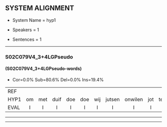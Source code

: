 
## SYSTEM ALIGNMENT

- System Name = hyp1

- Speakers = 1

- Sentences = 1

---

### S02C079V4_3+4LGPseudo

#### (S02C079V4_3+4LGPseudo-words)

- Cor=0.0%	Sub=80.6%	Del=0.0%	Ins=19.4%

|  |  |  |  |  |  |  |  |  |  |  |  |  |  |  |  |  |  |  |  |  |  |  |  |  |  |  |  |  |  |  |  |  |  |  |  |  |  |  |  |  |  |  |  |  |  |  |  |  |  |  |  |  |  |  |  |  |  |  |  |  |  |  |
|:--- |:---:|:---:|:---:|:---:|:---:|:---:|:---:|:---:|:---:|:---:|:---:|:---:|:---:|:---:|:---:|:---:|:---:|:---:|:---:|:---:|:---:|:---:|:---:|:---:|:---:|:---:|:---:|:---:|:---:|:---:|:---:|:---:|:---:|:---:|:---:|:---:|:---:|:---:|:---:|:---:|:---:|:---:|:---:|:---:|:---:|:---:|:---:|:---:|:---:|:---:|:---:|:---:|:---:|:---:|:---:|:---:|:---:|:---:|:---:|:---:|:---:|:---:|
| REF |  |  |  |  |  |  |  |  |  |  |  |  | ometuif | * | toejietsen | oonwijlen | * | jattesiet | nurudien | stoenydaas | deuveltek | juitonie | gevijdel | sidowaan | spekkeraai | wachteniek | verpierik | nappegreeuw | mantaroen | schielendaspen | * | crobeklunker | * | kabbestepen | verwarig | ooiebiekje | fandelig | jalekrewen | smoralij | * | zeekvlachine | * | kanaroe | toineetlijgen | meitsegrok | kantelogsten | ondermind | choporatie | zennebral | * | ijraspangen | * | blottenduuf | girdofhaalder | tobbermoeit | poentalschouden | havedil | * | verbrakkertje | gerauwejaak | * | hapeneren |
| HYP1 | om | met | duif | doe | doe | wij | jutsen | onwilen | jot | tensit | nerudeen | stoenidas | deeltek | yetony | geveidel | cidoen | speckrai | wachtenik | verpirik | napagrejw | mantaron | schelendaspon | kraekukke | kbe | kbus | teppen | verwaring | obekje | vandeling | jele | kreen | smo | zeklaena | kan | kanar | elijven | meit | zij | grok | kandeologsten | ondermiend | goporeti | zende | brou | areare | panen | bl | lotenduf | ga | gerdof | hale | tubermot | bndaluul | shouder | haveddil | verbrkert | voor | brakkr | ver | ejek | hau | hairn |
| EVAL | I | I | I | I | I | I | I | I | I | I | I | I | S | S | S | S | S | S | S | S | S | S | S | S | S | S | S | S | S | S | S | S | S | S | S | S | S | S | S | S | S | S | S | S | S | S | S | S | S | S | S | S | S | S | S | S | S | S | S | S | S | S |
---

---
